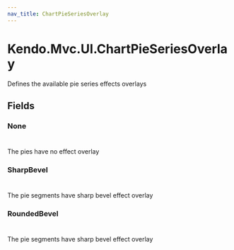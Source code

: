 ```yaml
---
nav_title: ChartPieSeriesOverlay
---
```


# Kendo.Mvc.UI.ChartPieSeriesOverlay
Defines the available pie series effects overlays


## Fields


### None
#
The pies have no effect overlay

### SharpBevel
#
The pie segments have sharp bevel effect overlay

### RoundedBevel
#
The pie segments have sharp bevel effect overlay




